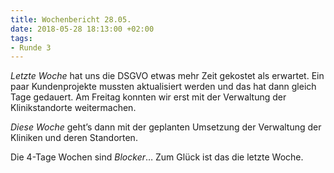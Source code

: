 ```yaml
---
title: Wochenbericht 28.05.
date: 2018-05-28 18:13:00 +02:00
tags:
- Runde 3
---
```


*Letzte Woche* hat uns die DSGVO etwas mehr Zeit gekostet als erwartet. Ein paar Kundenprojekte mussten aktualisiert werden und das hat dann gleich Tage gedauert.
Am Freitag konnten wir erst mit der Verwaltung der Klinikstandorte weitermachen.

*Diese Woche* geht’s dann mit der geplanten Umsetzung der Verwaltung der Kliniken und deren Standorten.

Die 4-Tage Wochen sind *Blocker*… Zum Glück ist das die letzte Woche.
